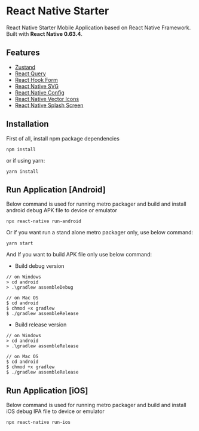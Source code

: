 # React Native Starter

React Native Starter Mobile Application based on React Native Framework. Built with **React Native 0.63.4**.

## Features

- [Zustand](https://github.com/pmndrs/zustand)
- [React Query](https://github.com/tanstack/query)
- [React Hook Form](https://react-hook-form.com)
- [React Native SVG](https://github.com/software-mansion/react-native-svg)
- [React Native Config](https://github.com/luggit/react-native-config)
- [React Native Vector Icons](https://github.com/oblador/react-native-vector-icons)
- [React Native Splash Screen](https://github.com/crazycodeboy/react-native-splash-screen)

## Installation

First of all, install npm package dependencies

```
npm install
```

or if using yarn:

```
yarn install
```

## Run Application [Android]

Below command is used for running metro packager and build and install android debug APK file to device or emulator

```
npx react-native run-android
```

Or if you want run a stand alone metro packager only, use below command:

```
yarn start
```

And If you want to build APK file only use below command:

- Build debug version

```
// on Windows
> cd android
> .\gradlew assembleDebug

// on Mac OS
$ cd android
$ chmod +x gradlew
$ ./gradlew assembleRelease
```

- Build release version

```
// on Windows
> cd android
> .\gradlew assembleRelease

// on Mac OS
$ cd android
$ chmod +x gradlew
$ ./gradlew assembleRelease
```

## Run Application [iOS]

Below command is used for running metro packager and build and install iOS debug IPA file to device or emulator

```
npx react-native run-ios
```

